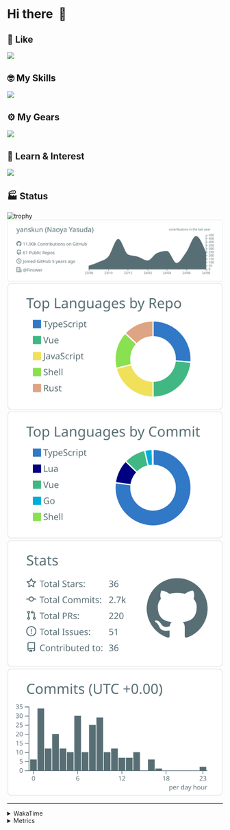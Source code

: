 # Hi there&nbsp; :wave:

## 💌 Like
<img src="https://go-skill-icons.vercel.app/api/icons?i=github" />

## 🤓 My Skills
<img src="https://go-skill-icons.vercel.app/api/icons?i=js,ts,vue,nuxtjs,react,nextjs,go,lua,git" />

## ⚙️ My Gears
<img src="https://go-skill-icons.vercel.app/api/icons?i=neovim,vscode,githubcopilot,alacritty,tmux" />

## 📖 Learn & Interest
<img src="https://go-skill-icons.vercel.app/api/icons?i=rust,deno,css,zig,playwright,githubactions,storybook,netlify,eslint" />


<!-- https://github.com/ryo-ma/github-profile-trophy -->

## 🏭 Status

<img src="https://github-profile-trophy.vercel.app/?username=yanskun&theme=onedark&row=1" alt="trophy">

<!-- https://github.com/vn7n24fzkq/github-profile-summary-cards -->
<picture>
  <source media="(prefers-color-scheme: dark)" srcset="https://raw.githubusercontent.com/yanskun/yanskun/master/profile-summary-card-output/nord_dark/0-profile-details.svg">
 <img src="https://raw.githubusercontent.com/yanskun/yanskun/master/profile-summary-card-output/default/0-profile-details.svg">
</picture>
<br>
<picture>
  <source media="(prefers-color-scheme: dark)" srcset="https://raw.githubusercontent.com/yanskun/yanskun/master/profile-summary-card-output/nord_dark/1-repos-per-language.svg">
 <img src="https://raw.githubusercontent.com/yanskun/yanskun/master/profile-summary-card-output/default/1-repos-per-language.svg">
</picture>
<picture>
  <source media="(prefers-color-scheme: dark)" srcset="https://raw.githubusercontent.com/yanskun/yanskun/master/profile-summary-card-output/nord_dark/2-most-commit-language.svg">
 <img src="https://raw.githubusercontent.com/yanskun/yanskun/master/profile-summary-card-output/default/2-most-commit-language.svg">
</picture>
<br>
<picture>
  <source media="(prefers-color-scheme: dark)" srcset="https://raw.githubusercontent.com/yanskun/yanskun/master/profile-summary-card-output/nord_dark/3-stats.svg">
 <img src="https://raw.githubusercontent.com/yanskun/yanskun/master/profile-summary-card-output/default/3-stats.svg">
</picture>
<picture>
  <source media="(prefers-color-scheme: dark)" srcset="https://raw.githubusercontent.com/yanskun/yanskun/master/profile-summary-card-output/nord_dark/4-productive-time.svg">
 <img src="https://raw.githubusercontent.com/yanskun/yanskun/master/profile-summary-card-output/default/4-productive-time.svg">
</picture>

---

<details>
  <summary>WakaTime</summary>
<!--START_SECTION:waka-->
![Code Time](http://img.shields.io/badge/Code%20Time-1%2C163%20hrs%204%20mins-blue)

**🐱 My GitHub Data** 

> 📦 133.4 kB Used in GitHub's Storage 
 > 
> 🏆 1,877 Contributions in the Year 2024
 > 
> 💼 Opted to Hire
 > 
> 📜 113 Public Repositories 
 > 
> 🔑 3 Private Repositories 
 > 
**I'm an Early 🐤** 

```text
🌞 Morning                3865 commits        ████░░░░░░░░░░░░░░░░░░░░░   14.00 % 
🌆 Daytime                13816 commits       █████████████░░░░░░░░░░░░   50.03 % 
🌃 Evening                6574 commits        ██████░░░░░░░░░░░░░░░░░░░   23.81 % 
🌙 Night                  3359 commits        ███░░░░░░░░░░░░░░░░░░░░░░   12.16 % 
```
📅 **I'm Most Productive on Tuesday** 

```text
Monday                   3603 commits        ███░░░░░░░░░░░░░░░░░░░░░░   13.05 % 
Tuesday                  6146 commits        ██████░░░░░░░░░░░░░░░░░░░   22.26 % 
Wednesday                4822 commits        ████░░░░░░░░░░░░░░░░░░░░░   17.46 % 
Thursday                 5090 commits        █████░░░░░░░░░░░░░░░░░░░░   18.43 % 
Friday                   3730 commits        ███░░░░░░░░░░░░░░░░░░░░░░   13.51 % 
Saturday                 1951 commits        ██░░░░░░░░░░░░░░░░░░░░░░░   07.07 % 
Sunday                   2272 commits        ██░░░░░░░░░░░░░░░░░░░░░░░   08.23 % 
```


📊 **This Week I Spent My Time On** 

```text
🕑︎ Time Zone: Asia/Tokyo

💬 Programming Languages: 
TypeScript               30 hrs 3 mins       ███████████████████████░░   93.03 % 
Markdown                 36 mins             ░░░░░░░░░░░░░░░░░░░░░░░░░   01.86 % 
Image (svg)              32 mins             ░░░░░░░░░░░░░░░░░░░░░░░░░   01.67 % 
Protocol Buffer          21 mins             ░░░░░░░░░░░░░░░░░░░░░░░░░   01.12 % 
Go                       14 mins             ░░░░░░░░░░░░░░░░░░░░░░░░░   00.77 % 

🔥 Editors: 
VS Code                  30 hrs 45 mins      ████████████████████████░   95.16 % 
Neovim                   1 hr 33 mins        █░░░░░░░░░░░░░░░░░░░░░░░░   04.84 % 

💻 Operating System: 
Mac                      32 hrs 18 mins      █████████████████████████   100.00 % 
```


 Last Updated on 28/08/2024 06:11:47 UTC
<!--END_SECTION:waka-->
</details>

<details>
  <summary>Metrics</summary>
  <img src="https://github.com/yanskun/yanskun/blob/main/github-metrics.svg" alt="Metrics">
</details>
